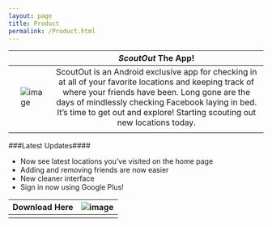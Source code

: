 ```yaml
---
layout: page
title: Product
permalink: /Product.html
---
```


|  |  | ***ScoutOut*** The App! |
| --- | --- |:---:|
|  | ![image](http://i.imgur.com/PwYa7lM.jpg) | ScoutOut is an Android exclusive app for checking in at all of your favorite locations and keeping track of where your friends have been. Long gone are the days of mindlessly checking Facebook laying in bed. It’s time to get out and explore! Starting scouting out new locations today. |
|  |  |

###Latest Updates####
* Now see latest locations you’ve visited on the home page
* Adding and removing friends are now easier
* New cleaner interface
* Sign in now using Google Plus!

| Download Here | ![image](http://i.imgur.com/MwwnsgJ.png) |
| :---: | --- |
| | |
